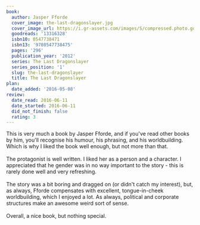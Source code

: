 ```yaml
---
book:
  author: Jasper Fforde
  cover_image: the-last-dragonslayer.jpg
  cover_image_url: https://i.gr-assets.com/images/S/compressed.photo.goodreads.com/books/1346791460l/13316328._SX98_.jpg
  goodreads: '13316328'
  isbn10: 0547738471
  isbn13: '9780547738475'
  pages: '296'
  publication_year: '2012'
  series: The Last Dragonslayer
  series_position: '1'
  slug: the-last-dragonslayer
  title: The Last Dragonslayer
plan:
  date_added: '2016-05-08'
review:
  date_read: 2016-06-11
  date_started: 2016-06-11
  did_not_finish: false
  rating: 3
---
```


This is very much a book by Jasper Fforde, and if you've read other books by him, you'll recognise his humour, his phrasing, and his worldbuilding. Which is why I liked the book well enough, but not more than that. <br /><br />The protagonist is well written. I liked her as a person and a character. I appreciated that he gender was in no way important to the story - this is rarely done well and very refreshing. <br /><br />The story was a bit boring and dragged on (or didn't catch my interest), but, as always, Fforde compensates with excellent, tongue-in-cheek worldbuilding, which I enjoyed a lot. As always, political and corporate structures make an awesome weird sort of sense. <br /><br />Overall, a nice book, but nothing special.
